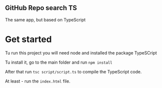 ## GitHub Repo search TS
The same app, but based on TypeScript

# Get started
Tu run this project you will need node and installed the package TypeSCript

Tu install it, go to the main folder and run `npm install`

After that run `tsc script/script.ts` to compile the TypeScript code.

At least - run the `index.html` file.
